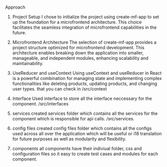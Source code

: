 Approach
1. Project Setup
 I chose to initialize the project using create-mf-app to set up the foundation for a microfrontend architecture. This choice facilitates the seamless integration of microfrontend capabilities in the future.

2. Microfrontend Architecture
 The selection of create-mf-app provides a project structure optimized for microfrontend development. This architecture enables breaking down the application into smaller, manageable, and independent modules, enhancing scalability and maintainability.

3. UseReducer and useContext
 Using useContext and useReducer in React is a powerful combination for managing state and implementing complex functionalities like deleting products, updating products, and changing user types. that you can check in /src/context

4. Interface
 Used interface to store all the interface neccessary for the component. /src/interfaces

5. services
 created services folder which contains all the services for the component which is responsible for api calls. /src/services.

6. config files
 created config files folder which contains all the configs used across all over the application which will be useful or i18 translation for future purposes as well as modularity and flexibility.

7. components
 all components have their indiviual folder, css and configuration files so it easy to create test cases and modules for each component.
